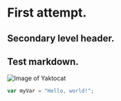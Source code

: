 # First attempt.
## Secondary level header.
## Test markdown.
![Image of Yaktocat](https://octodex.github.com/images/yaktocat.png)

``` javascript
var myVar = "Hello, world!";
```
